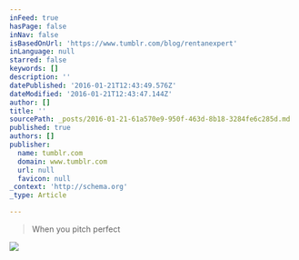```yaml
---
inFeed: true
hasPage: false
inNav: false
isBasedOnUrl: 'https://www.tumblr.com/blog/rentanexpert'
inLanguage: null
starred: false
keywords: []
description: ''
datePublished: '2016-01-21T12:43:49.576Z'
dateModified: '2016-01-21T12:43:47.144Z'
author: []
title: ''
sourcePath: _posts/2016-01-21-61a570e9-950f-463d-8b18-3284fe6c285d.md
published: true
authors: []
publisher:
  name: tumblr.com
  domain: www.tumblr.com
  url: null
  favicon: null
_context: 'http://schema.org'
_type: Article

---
```

> When you pitch perfect

![](https://s3-us-west-2.amazonaws.com/the-grid-img/p/4ce84cfaf44f63398d13f6e6a6a4230cee16078e.gif)